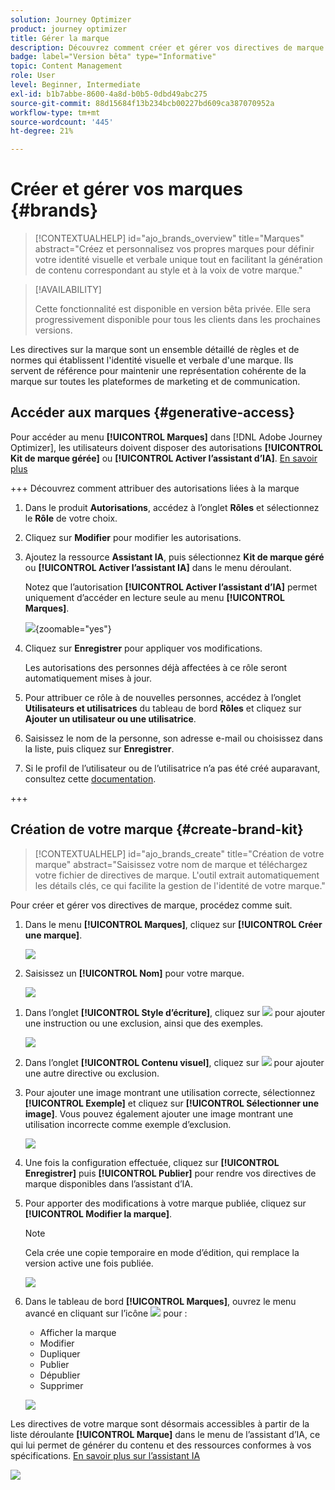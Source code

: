 ```yaml
---
solution: Journey Optimizer
product: journey optimizer
title: Gérer la marque
description: Découvrez comment créer et gérer vos directives de marque.
badge: label="Version bêta" type="Informative"
topic: Content Management
role: User
level: Beginner, Intermediate
exl-id: b1b7abbe-8600-4a8d-b0b5-0dbd49abc275
source-git-commit: 88d15684f13b234bcb00227bd609ca387070952a
workflow-type: tm+mt
source-wordcount: '445'
ht-degree: 21%

---
```


# Créer et gérer vos marques {#brands}

>[!CONTEXTUALHELP]
>id="ajo_brands_overview"
>title="Marques"
>abstract="Créez et personnalisez vos propres marques pour définir votre identité visuelle et verbale unique tout en facilitant la génération de contenu correspondant au style et à la voix de votre marque."

>[!AVAILABILITY]
>
>Cette fonctionnalité est disponible en version bêta privée. Elle sera progressivement disponible pour tous les clients dans les prochaines versions.

Les directives sur la marque sont un ensemble détaillé de règles et de normes qui établissent l&#39;identité visuelle et verbale d&#39;une marque. Ils servent de référence pour maintenir une représentation cohérente de la marque sur toutes les plateformes de marketing et de communication.

<!--Upload feature currently behind feature flag--

In [!DNL Journey Optimizer], you now have the option to manually input and organize your brand details or upload brand guideline documents for automatic information extraction.-->

## Accéder aux marques {#generative-access}

Pour accéder au menu **[!UICONTROL Marques]** dans [!DNL Adobe Journey Optimizer], les utilisateurs doivent disposer des autorisations **[!UICONTROL Kit de marque gérée]** ou **[!UICONTROL Activer l’assistant d’IA]**. [En savoir plus](../administration/permissions.md)

+++  Découvrez comment attribuer des autorisations liées à la marque

1. Dans le produit **Autorisations**, accédez à l’onglet **Rôles** et sélectionnez le **Rôle** de votre choix.

1. Cliquez sur **Modifier** pour modifier les autorisations.

1. Ajoutez la ressource **Assistant IA**, puis sélectionnez **Kit de marque géré** ou **[!UICONTROL Activer l’assistant IA]** dans le menu déroulant.

   Notez que l’autorisation **[!UICONTROL Activer l’assistant d’IA]** permet uniquement d’accéder en lecture seule au menu **[!UICONTROL Marques]**.

   ![](assets/brands-permission.png){zoomable="yes"}

1. Cliquez sur **Enregistrer** pour appliquer vos modifications.

   Les autorisations des personnes déjà affectées à ce rôle seront automatiquement mises à jour.

1. Pour attribuer ce rôle à de nouvelles personnes, accédez à l’onglet **Utilisateurs et utilisatrices** du tableau de bord **Rôles** et cliquez sur **Ajouter un utilisateur ou une utilisatrice**.

1. Saisissez le nom de la personne, son adresse e-mail ou choisissez dans la liste, puis cliquez sur **Enregistrer**.

1. Si le profil de l’utilisateur ou de l’utilisatrice n’a pas été créé auparavant, consultez cette [documentation](https://experienceleague.adobe.com/fr/docs/experience-platform/access-control/abac/permissions-ui/users).

+++

## Création de votre marque {#create-brand-kit}

>[!CONTEXTUALHELP]
>id="ajo_brands_create"
>title="Création de votre marque"
>abstract="Saisissez votre nom de marque et téléchargez votre fichier de directives de marque. L&#39;outil extrait automatiquement les détails clés, ce qui facilite la gestion de l&#39;identité de votre marque."

Pour créer et gérer vos directives de marque, procédez comme suit.

<!--Upload feature currently behind feature flag--

To create and manage your Brand guideline, you can either enter the details yourself, or upload your brand guidelines document to have the information extracted automatically:-->

1. Dans le menu **[!UICONTROL Marques]**, cliquez sur **[!UICONTROL Créer une marque]**.

   ![](assets/brands-1.png)

1. Saisissez un **[!UICONTROL Nom]** pour votre marque<!--and a **[!UICONTROL Description]** to your brand guideline-->.

   ![](assets/brands-2-temp.png)

<!--Upload feature currently behind feature flag so hidden from doc - should be available again by EOM (Feb)--

1. Drag and drop or select your file to upload your brand guidelines and extract automatically relevant brand information. Click **[!UICONTROL Create brand]**.

    The information extraction process now begins. Note that it may take several minutes to complete.

    ![](assets/brands-2.png)

1. Your Content and visual creation standards are now automatically populated. Browse through the different tabs to adapt the information as needed.

-->

1. Dans l’onglet **[!UICONTROL Style d’écriture]**, cliquez sur ![](assets/do-not-localize/Smock_Add_18_N.svg) pour ajouter une instruction ou une exclusion, ainsi que des exemples.

   ![](assets/brands-3.png)

1. Dans l’onglet **[!UICONTROL Contenu visuel]**, cliquez sur ![](assets/do-not-localize/Smock_Add_18_N.svg) pour ajouter une autre directive ou exclusion.

1. Pour ajouter une image montrant une utilisation correcte, sélectionnez **[!UICONTROL Exemple]** et cliquez sur **[!UICONTROL Sélectionner une image]**. Vous pouvez également ajouter une image montrant une utilisation incorrecte comme exemple d’exclusion.

   ![](assets/brands-4.png)

1. Une fois la configuration effectuée, cliquez sur **[!UICONTROL Enregistrer]** puis **[!UICONTROL Publier]** pour rendre vos directives de marque disponibles dans l’assistant d’IA.

1. Pour apporter des modifications à votre marque publiée, cliquez sur **[!UICONTROL Modifier la marque]**.

   >[!NOTE]
   >
   >Cela crée une copie temporaire en mode d’édition, qui remplace la version active une fois publiée.

   ![](assets/brands-8.png)

1. Dans le tableau de bord **[!UICONTROL Marques]**, ouvrez le menu avancé en cliquant sur l’icône ![](assets/do-not-localize/Smock_More_18_N.svg) pour :

   * Afficher la marque
   * Modifier
   * Dupliquer
   * Publier
   * Dépublier
   * Supprimer

   ![](assets/brands-6.png)

Les directives de votre marque sont désormais accessibles à partir de la liste déroulante **[!UICONTROL Marque]** dans le menu de l’assistant d’IA, ce qui lui permet de générer du contenu et des ressources conformes à vos spécifications. [En savoir plus sur l’assistant IA](gs-generative.md)

![](assets/brands-7.png)
